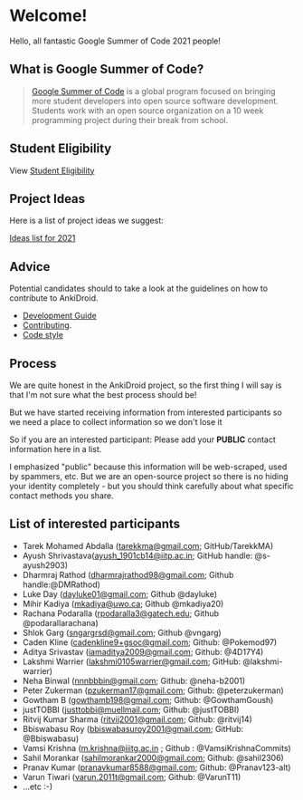# Welcome!

Hello, all fantastic Google Summer of Code 2021 people!

## What is Google Summer of Code?
> [Google Summer of Code](https://summerofcode.withgoogle.com/) is a global program focused on bringing more student developers into open source software development. Students work with an open source organization on a 10 week programming project during their break from school.

## Student Eligibility
View [Student Eligibility](https://developers.google.com/open-source/gsoc/faq#what_are_the_eligibility_requirements_for_participation)

## Project Ideas
Here is a list of project ideas we suggest:

[Ideas list for 2021](https://github.com/ankidroid/Anki-Android/wiki/GSOC-proposal-2021)

## Advice
Potential candidates should to take a look at the guidelines on how to contribute to AnkiDroid.
- [Development Guide](https://github.com/ankidroid/Anki-Android/wiki/Development-Guide)
- [Contributing](https://github.com/ankidroid/Anki-Android/wiki/Contributing).
- [Code style](https://github.com/ankidroid/Anki-Android/wiki/Code-style)

## Process

We are quite honest in the AnkiDroid project, so the first thing I will say is that I'm not sure what the best process should be!

But we have started receiving information from interested participants so we need a place to collect information so we don't lose it

So if you are an interested participant: Please add your **PUBLIC** contact information here in a list. 

I emphasized "public" because this information will be web-scraped, used by spammers, etc. But we are an open-source project so there is no hiding your identity completely - but you should think carefully about what specific contact methods you share.

## List of interested participants

- Tarek Mohamed Abdalla (tarekkma@gmail.com; GitHub/TarekkMA)
- Ayush Shrivastava(ayush_1901cb14@iitp.ac.in; GitHub handle: @s-ayush2903)
- Dharmraj Rathod (dharmrajrathod98@gmail.com; Github handle:@DMRathod)
- Luke Day (dayluke01@gmail.com; Github @dayluke)
- Mihir Kadiya (mkadiya@uwo.ca; Github @mkadiya20)
- Rachana Podaralla (rpodaralla3@gatech.edu; Github @podarallarachana)
- Shlok Garg (sngargrsd@gmail.com; Github @vngarg)
- Caden Kline (cadenkline9+gsoc@gmail.com; Github: @Pokemod97)
- Aditya Srivastav (iamaditya2009@gmail.com; Github: @4D17Y4)
- Lakshmi Warrier (lakshmi0105warrier@gmail.com; GitHub: @lakshmi-warrier)
- Neha Binwal (nnnbbbin@gmail.com; Github: @neha-b2001)
- Peter Zukerman (pzukerman17@gmail.com; Github: @peterzukerman)
- Gowtham B (gowthamb198@gmail.com; Github: @GowthamGoush)
- justTOBBI (justtobbi@muellmail.com; Github: @justTOBBI)
- Ritvij Kumar Sharma (ritvij2001@gmail.com; Github: @ritvij14) 
- Bbiswabasu Roy (bbiswabasuroy2001@gmail.com; GitHub: @Bbiswabasu)
- Vamsi Krishna (m.krishna@iiitg.ac.in ; Github : @VamsiKrishnaCommits) 
- Sahil Morankar (sahilmorankar2000@gmail.com; Github: @sahil2306)
- Pranav Kumar (pranavkumar8588@gmail.com; Github: @Pranav123-alt)
- Varun Tiwari (varun.2011t@gmail.com; Github: @VarunT11)
- ...etc :-)